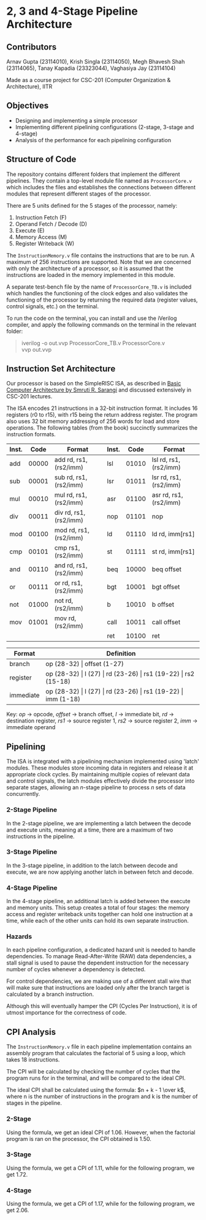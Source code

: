 

# 2, 3 and 4-Stage Pipeline Architecture

## Contributors

Arnav Gupta (23114010), Krish Singla (23114050), Megh Bhavesh Shah (23114065), Tanay Kapadia (23323044), Vaghasiya Jay (23114104)

Made as a course project for CSC-201 (Computer Organization & Architecture), IITR

## Objectives

- Designing and implementing a simple processor
- Implementing different pipelining configurations (2-stage, 3-stage and 4-stage)
- Analysis of the performance for each pipelining configuration

## Structure of Code

The repository contains different folders that implement the different pipelines. They contain a top-level module file named as `ProcessorCore.v` which includes the files and establishes the connections between different modules that represent different stages of the processor.

There are 5 units defined for the 5 stages of the processor, namely:

1. Instruction Fetch (F)
2. Operand Fetch / Decode (D)
3. Execute (E)
4. Memory Access (M)
5. Register Writeback (W)

The `InstructionMemory.v` file contains the instructions that are to be run. A maximum of 256 instructions are supported. Note that we are concerned with only the architecture of a processor, so it is assumed that the instructions are loaded in the memory implemented in this module.

A separate test-bench file by the name of `ProcessorCore_TB.v` is included which handles the functioning of the clock edges and also validates the functioning of the processor by returning the required data (register values, control signals, etc.) on the terminal.

To run the code on the terminal, you can install and use the iVerilog compiler, and apply the following commands on the terminal in the relevant folder:
> iverilog -o out.vvp ProcessorCore_TB.v ProcessorCore.v\
> vvp out.vvp

## Instruction Set Architecture

Our processor is based on the SimpleRISC ISA, as described in [Basic Computer Architecture by Smruti R. Sarangi](https://www.cse.iitd.ac.in/%7Esrsarangi/archbook/archbook.pdf) and discussed extensively in CSC-201 lectures.

The ISA encodes 21 instructions in a 32-bit instruction format. It includes 16 registers (r0 to r15), with r15 being the return address register. The program also uses 32 bit memory addressing of 256 words for load and store operations. The following tables (from the book) succinctly summarizes the instruction formats.

| Inst. | Code  | Format                 | Inst. | Code  | Format                 |
|-------|-------|------------------------|-------|-------|------------------------|
| add   | 00000 | add rd, rs1, (rs2/imm) | lsl   | 01010 | lsl rd, rs1, (rs2/imm) |
| sub   | 00001 | sub rd, rs1, (rs2/imm) | lsr   | 01011 | lsr rd, rs1, (rs2/imm) |
| mul   | 00010 | mul rd, rs1, (rs2/imm) | asr   | 01100 | asr rd, rs1, (rs2/imm) |
| div   | 00011 | div rd, rs1, (rs2/imm) | nop   | 01101 | nop                    |
| mod   | 00100 | mod rd, rs1, (rs2/imm) | ld    | 01110 | ld rd, imm[rs1]        |
| cmp   | 00101 | cmp rs1, (rs2/imm)     | st    | 01111 | st rd, imm[rs1]        |
| and   | 00110 | and rd, rs1, (rs2/imm) | beq   | 10000 | beq offset             |
| or    | 00111 | or rd, rs1, (rs2/imm)  | bgt   | 10001 | bgt offset             |
| not   | 01000 | not rd, (rs2/imm)      | b     | 10010 | b offset               |
| mov   | 01001 | mov rd, (rs2/imm)      | call  | 10011 | call offset            |
|       |       |                        | ret   | 10100 | ret                    |

| Format    | Definition                                                                       |
|-----------|----------------------------------------------------------------------------------|
| branch    | op (28-32) &#124; offset (1-27)                                                  |
| register  | op (28-32) &#124; I (27) &#124; rd (23-26) &#124; rs1 (19-22) &#124; rs2 (15-18) |
| immediate | op (28-32) &#124; I (27) &#124; rd (23-26) &#124; rs1 (19-22) &#124; imm (1-18)  |

Key: *op* &rarr; opcode, *offset* &rarr; branch offset, *I* &rarr; immediate bit, *rd* &rarr; destination register, *rs1* &rarr; source register 1, *rs2* &rarr; source register 2, *imm* &rarr; immediate operand

## Pipelining

The ISA is integrated with a pipelining mechanism implemented using 'latch' modules. These modules store incoming data in registers and release it at appropriate clock cycles. By maintaining multiple copies of relevant data and control signals, the latch modules effectively divide the processor into separate stages, allowing an *n*-stage pipeline to process *n* sets of data concurrently.

### 2-Stage Pipeline

In the 2-stage pipeline, we are implementing a latch between the decode and execute units, meaning at a time, there are a maximum of two instructions in the pipeline.

### 3-Stage Pipeline

In the 3-stage pipeline, in addition to the latch between decode and execute, we are now applying another latch in between fetch and decode.

### 4-Stage Pipeline

In the 4-stage pipeline, an additional latch is added between the execute and memory units. This setup creates a total of four stages: the memory access and register writeback units together can hold one instruction at a time, while each of the other units can hold its own separate instruction.

### Hazards

In each pipeline configuration, a dedicated hazard unit is needed to handle dependencies. To manage Read-After-Write (RAW) data dependencies, a stall signal is used to pause the dependent instruction for the necessary number of cycles whenever a dependency is detected.

For control dependencies, we are making use of a different stall wire that will make sure that instructions are loaded only after the branch target is calculated by a branch instruction.

Although this will eventually hamper the CPI (Cycles Per Instruction), it is of utmost importance for the correctness of code.

## CPI Analysis

The `InstructionMemory.v` file in each pipeline implementation contains an assembly program that calculates the factorial of 5 using a loop, which takes 18 instructions.

The CPI will be calculated by checking the number of cycles that the program runs for in the terminal, and will be compared to the ideal CPI.

The ideal CPI shall be calculated using the formula: $n + k - 1 \over k$, where n is the number of instructions in the program and k is the number of stages in the pipeline.

### 2-Stage

Using the formula, we get an ideal CPI of 1.06. However, when the factorial program is ran on the processor, the CPI obtained is 1.50.

### 3-Stage

Using the formula, we get a CPI of 1.11, while for the following program, we get 1.72.

### 4-Stage

Using the formula, we get a CPI of 1.17, while for the following program, we get 2.06.
